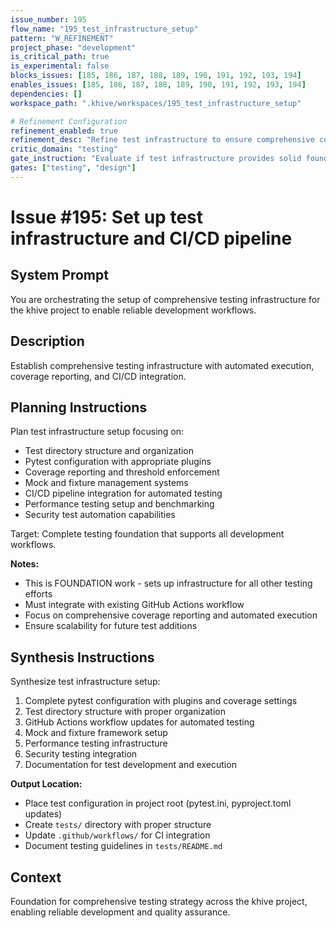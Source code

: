 ```yaml
---
issue_number: 195
flow_name: "195_test_infrastructure_setup"
pattern: "W_REFINEMENT"
project_phase: "development"
is_critical_path: true
is_experimental: false
blocks_issues: [185, 186, 187, 188, 189, 190, 191, 192, 193, 194]
enables_issues: [185, 186, 187, 188, 189, 190, 191, 192, 193, 194]
dependencies: []
workspace_path: ".khive/workspaces/195_test_infrastructure_setup"

# Refinement Configuration
refinement_enabled: true
refinement_desc: "Refine test infrastructure to ensure comprehensive coverage and CI integration"
critic_domain: "testing"
gate_instruction: "Evaluate if test infrastructure provides solid foundation for all testing efforts with proper CI/CD integration and coverage reporting."
gates: ["testing", "design"]
---
```


# Issue #195: Set up test infrastructure and CI/CD pipeline

## System Prompt

You are orchestrating the setup of comprehensive testing infrastructure for the
khive project to enable reliable development workflows.

## Description

Establish comprehensive testing infrastructure with automated execution,
coverage reporting, and CI/CD integration.

## Planning Instructions

Plan test infrastructure setup focusing on:

- Test directory structure and organization
- Pytest configuration with appropriate plugins
- Coverage reporting and threshold enforcement
- Mock and fixture management systems
- CI/CD pipeline integration for automated testing
- Performance testing setup and benchmarking
- Security test automation capabilities

Target: Complete testing foundation that supports all development workflows.

**Notes:**

- This is FOUNDATION work - sets up infrastructure for all other testing efforts
- Must integrate with existing GitHub Actions workflow
- Focus on comprehensive coverage reporting and automated execution
- Ensure scalability for future test additions

## Synthesis Instructions

Synthesize test infrastructure setup:

1. Complete pytest configuration with plugins and coverage settings
2. Test directory structure with proper organization
3. GitHub Actions workflow updates for automated testing
4. Mock and fixture framework setup
5. Performance testing infrastructure
6. Security testing integration
7. Documentation for test development and execution

**Output Location:**

- Place test configuration in project root (pytest.ini, pyproject.toml updates)
- Create `tests/` directory with proper structure
- Update `.github/workflows/` for CI integration
- Document testing guidelines in `tests/README.md`

## Context

Foundation for comprehensive testing strategy across the khive project, enabling
reliable development and quality assurance.
